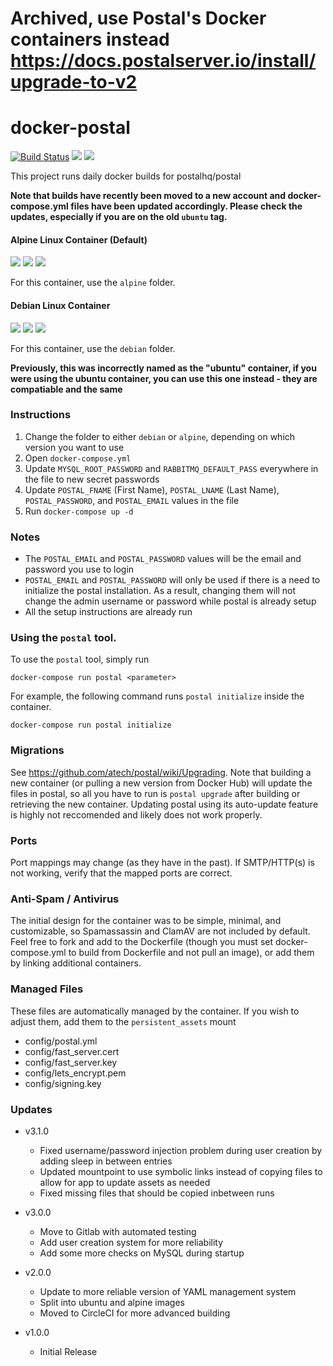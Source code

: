 # Archived, use Postal's Docker containers instead https://docs.postalserver.io/install/upgrade-to-v2


# docker-postal
[![Build Status](https://iloveyatoo.semaphoreci.com/badges/docker-postal/branches/master.svg)](https://iloveyatoo.semaphoreci.com/projects/docker-postal) [![](https://img.shields.io/badge/image-quay.io%2Filoveyatoo%2Fpostal-blue?style=flat-square&logo=Docker)](https://quay.io/repository/iloveyatoo/postal?tab=tags) [![](https://img.shields.io/badge/image-docker.io%2Filoveyatoo%2Fpostal-blue?style=flat-square&logo=Docker)](https://hub.docker.com/repository/docker/iloveyatoo/postal/tags?page=1&ordering=last_updated)

This project runs daily docker builds for postalhq/postal

**Note that builds have recently been moved to a new account and docker-compose.yml files have been updated accordingly. Please check the updates, especially if you are on the old `ubuntu` tag.**

#### Alpine Linux Container (Default)
![](https://img.shields.io/badge/image-quay.io%2Filoveyatoo%2Fpostal:alpine-blue?style=flat-square&logo=Docker) ![](https://img.shields.io/badge/image-docker.io%2Filoveyatoo%2Fpostal:alpine-blue?style=flat-square&logo=Docker) ![](https://img.shields.io/docker/image-size/iloveyatoo/postal/alpine?style=flat-square)

For this container, use the `alpine` folder.

#### Debian Linux Container
![](https://img.shields.io/badge/image-quay.io%2Filoveyatoo%2Fpostal:debian-blue?style=flat-square&logo=Docker) ![](https://img.shields.io/badge/image-docker.io%2Filoveyatoo%2Fpostal:debian-blue?style=flat-square&logo=Docker) ![](https://img.shields.io/docker/image-size/iloveyatoo/postal/debian?style=flat-square)

For this container, use the `debian` folder.

**Previously, this was incorrectly named as the "ubuntu" container, if you were using the ubuntu container, you can use this one instead - they are compatiable and the same**

### Instructions
1.  Change the folder to either `debian` or `alpine`, depending on which version you want to use
2.  Open `docker-compose.yml`
3.  Update `MYSQL_ROOT_PASSWORD` and `RABBITMQ_DEFAULT_PASS` everywhere in the file to new secret passwords
4.  Update `POSTAL_FNAME` (First Name), `POSTAL_LNAME` (Last Name), `POSTAL_PASSWORD`, and `POSTAL_EMAIL` values in the file
5.  Run `docker-compose up -d`

### Notes
*  The `POSTAL_EMAIL` and `POSTAL_PASSWORD` values will be the email and password you use to login
*  `POSTAL_EMAIL` and `POSTAL_PASSWORD` will only be used if there is a need to initialize the postal installation. As a result, changing them will not change the admin username or password while postal is already setup
*  All the setup instructions are already run

### Using the `postal` tool.
To use the `postal` tool, simply run
```
docker-compose run postal <parameter>
```
For example, the following command runs `postal initialize` inside the container.
```
docker-compose run postal initialize
```

### Migrations
See https://github.com/atech/postal/wiki/Upgrading. Note that building a new container (or pulling a new version from Docker Hub) will update the files in postal, so all you have to run is `postal upgrade` after building or retrieving the new container. Updating postal using its auto-update feature is highly not reccomended and likely does not work properly.

### Ports
Port mappings may change (as they have in the past). If SMTP/HTTP(s) is not working, verify that the mapped ports are correct.

### Anti-Spam / Antivirus
The initial design for the container was to be simple, minimal, and customizable, so Spamassassin and ClamAV are not included by default. Feel free to fork and add to the Dockerfile (though you must set docker-compose.yml to build from Dockerfile and not pull an image), or add them by linking additional containers.

### Managed Files
These files are automatically managed by the container. If you wish to adjust them, add them to the `persistent_assets` mount
- config/postal.yml
- config/fast_server.cert
- config/fast_server.key
- config/lets_encrypt.pem
- config/signing.key

### Updates
- v3.1.0
  * Fixed username/password injection problem during user creation by adding sleep in between entries
  * Updated mountpoint to use symbolic links instead of copying files to allow for app to update assets as needed
  * Fixed missing files that should be copied inbetween runs
- v3.0.0
  * Move to Gitlab with automated testing
  * Add user creation system for more reliability
  * Add some more checks on MySQL during startup

- v2.0.0
  * Update to more reliable version of YAML management system
  * Split into ubuntu and alpine images
  * Moved to CircleCI for more advanced building
- v1.0.0
  * Initial Release
